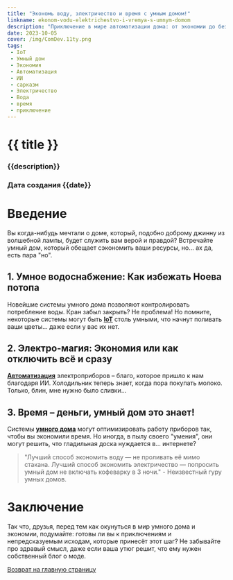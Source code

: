```yaml
---
title: "Экономь воду, электричество и время с умным домом!"
linkname: ekonom-vodu-elektrichestvo-i-vremya-s-umnym-domom
description: "Приключение в мире автоматизации дома: от экономии до безумных экспериментов!"
date: 2023-10-05
cover: /img/ComDev.11ty.png
tags:
 - IoT
 - Умный дом
 - Экономия
 - Автоматизация
 - ИИ
 - сарказм
 - Электричество
 - Вода
 - время
 - приключение
---
```


# {{ title }}
### {{description}}
### Дата создания {{date}}

# Введение

Вы когда-нибудь мечтали о доме, который, подобно доброму джинну из волшебной лампы, будет служить вам верой и правдой? Встречайте умный дом, который обещает сэкономить ваши ресурсы, но... ах да, есть пара "но".

## 1. Умное водоснабжение: Как избежать Ноева потопа

Новейшие системы умного дома позволяют контролировать потребление воды. Кран забыл закрыть? Не проблема! Но помните, некоторые системы могут быть **[IoT](/)** столь умными, что начнут поливать ваши цветы... даже если у вас их нет.

## 2. Электро-магия: Экономия или как отключить всё и сразу

**[Автоматизация](/)** электроприборов – благо, которое пришло к нам благодаря ИИ. Холодильник теперь знает, когда пора покупать молоко. Только, блин, мне нужно было сливки...

## 3. Время – деньги, умный дом это знает!

Системы **[умного дома](/)** могут оптимизировать работу приборов так, чтобы вы экономили время. Но иногда, в пылу своего "умения", они могут решить, что гладильная доска нуждается в... интернете?

> "Лучший способ экономить воду — не проливать её мимо стакана. Лучший способ экономить электричество — попросить умный дом не включать кофеварку в 3 ночи." - Неизвестный гуру умных домов.

# Заключение

Так что, друзья, перед тем как окунуться в мир умного дома и экономии, подумайте: готовы ли вы к приключениям и непредсказуемым исходам, которые принесёт этот шаг? Не забывайте про здравый смысл, даже если ваша утюг решит, что ему нужен собственный блог о моде.

[Возврат на главную страницу](/)